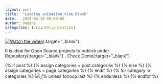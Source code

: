 ```yaml
---
layout: post
title:  "Loading animation nine block"
date:   2024-02-10 09:00:00
author: Omeans
categories: [css,html,animation]
---
```


[![Watch the video](https://raw.githubusercontent.com/omeans-team/public_assets/master/assets/img/project/other/animasi_loading/previ.png)](https://youtu.be/Phjy6K7Lazs){:target="_blank"} 

It is ideal for Open Source projects to publish under [Repository](https://github.com/omeans-team/omeans-color-loading-animation-of-nine-blocks){:target="_blank"} . [Check Demo](https://youtu.be/Phjy6K7Lazs){:target="_blank"}

<!-- tag -->
<!-- {% for post in site.categories.Personal %}
 <li><a href="{{ post.url }}">{{ post.categories }}</a></li>
{% endfor %} -->

 
<div class="post-categories">
  {% if post %}
    {% assign categories = post.categories %}
  {% else %}
    {% assign categories = page.categories %}
  {% endif %}
  {% for category in categories %}
  <!-- <a href="{{site.baseurl}}/categories/{{category|slugize}}">{{category}}</a> -->
  <a href="{{site.baseurl}}/categories/{{category|slugize}}">
 <img src="https://img.shields.io/badge/{{category}}-{% if category == "css" %}{{ site.categories.css | size }}{% elsif category == "html" %}{{ site.categories.html | size }}{% elsif category == "animation" %}{{ site.categories.animation | size }}{% else %}{{ 0 }}{% endif %}-blue?logo={% if category == "css" %}{{ "css3" }}{% elsif category == "html" %}{{ "html5" }}{% elsif category == "animation" %}{{ "animation" }}{% else %}{{ "" }}{% endif %}&logoColor=white"/>
  </a>
  {% unless forloop.last %}&nbsp;{% endunless %}
  {% endfor %}
</div>